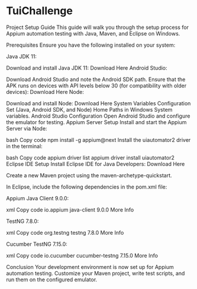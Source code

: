 # TuiChallenge

Project Setup Guide
This guide will walk you through the setup process for Appium automation testing with Java, Maven, and Eclipse on Windows.

Prerequisites
Ensure you have the following installed on your system:

Java JDK 11:

Download and install Java JDK 11: Download Here
Android Studio:

Download Android Studio and note the Android SDK path. Ensure that the APK runs on devices with API levels below 30 (for compatibility with older devices): Download Here
Node:

Download and install Node: Download Here
System Variables Configuration
Set (Java, Android SDK, and Node) Home Paths in Windows System variables.
Android Studio Configuration
Open Android Studio and configure the emulator for testing.
Appium Server Setup
Install and start the Appium Server via Node:

bash
Copy code
npm install -g appium@next
Install the uiautomator2 driver in the terminal:

bash
Copy code
appium driver list
appium driver install uiautomator2
Eclipse IDE Setup
Install Eclipse IDE for Java Developers: Download Here

Create a new Maven project using the maven-archetype-quickstart.

In Eclipse, include the following dependencies in the pom.xml file:

Appium Java Client 9.0.0:

xml
Copy code
<dependency>
    <groupId>io.appium</groupId>
    <artifactId>java-client</artifactId>
    <version>9.0.0</version>
</dependency>
More Info

TestNG 7.8.0:

xml
Copy code
<dependency>
    <groupId>org.testng</groupId>
    <artifactId>testng</artifactId>
    <version>7.8.0</version>
</dependency>
More Info

Cucumber TestNG 7.15.0:

xml
Copy code
<dependency>
    <groupId>io.cucumber</groupId>
    <artifactId>cucumber-testng</artifactId>
    <version>7.15.0</version>
</dependency>
More Info

Conclusion
Your development environment is now set up for Appium automation testing. Customize your Maven project, write test scripts, and run them on the configured emulator.

